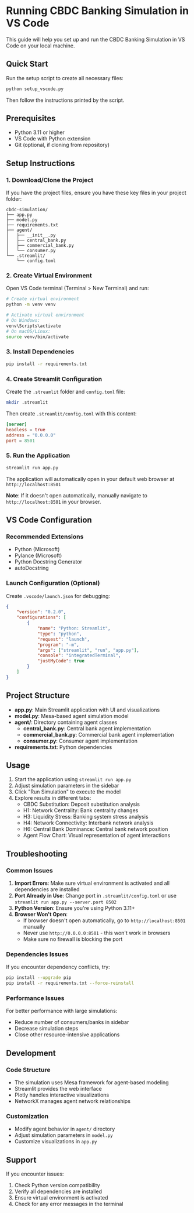 # Running CBDC Banking Simulation in VS Code

This guide will help you set up and run the CBDC Banking Simulation in VS Code on your local machine.

## Quick Start

Run the setup script to create all necessary files:
```bash
python setup_vscode.py
```

Then follow the instructions printed by the script.

## Prerequisites

- Python 3.11 or higher
- VS Code with Python extension
- Git (optional, if cloning from repository)

## Setup Instructions

### 1. Download/Clone the Project

If you have the project files, ensure you have these key files in your project folder:
```
cbdc-simulation/
├── app.py
├── model.py
├── requirements.txt
├── agent/
│   ├── __init__.py
│   ├── central_bank.py
│   ├── commercial_bank.py
│   └── consumer.py
└── .streamlit/
    └── config.toml
```

### 2. Create Virtual Environment

Open VS Code terminal (Terminal > New Terminal) and run:

```bash
# Create virtual environment
python -m venv venv

# Activate virtual environment
# On Windows:
venv\Scripts\activate
# On macOS/Linux:
source venv/bin/activate
```

### 3. Install Dependencies

```bash
pip install -r requirements.txt
```

### 4. Create Streamlit Configuration

Create the `.streamlit` folder and `config.toml` file:

```bash
mkdir .streamlit
```

Then create `.streamlit/config.toml` with this content:
```toml
[server]
headless = true
address = "0.0.0.0"
port = 8501
```

### 5. Run the Application

```bash
streamlit run app.py
```

The application will automatically open in your default web browser at `http://localhost:8501`

**Note**: If it doesn't open automatically, manually navigate to `http://localhost:8501` in your browser.

## VS Code Configuration

### Recommended Extensions
- Python (Microsoft)
- Pylance (Microsoft)
- Python Docstring Generator
- autoDocstring

### Launch Configuration (Optional)

Create `.vscode/launch.json` for debugging:
```json
{
    "version": "0.2.0",
    "configurations": [
        {
            "name": "Python: Streamlit",
            "type": "python",
            "request": "launch",
            "program": "-m",
            "args": ["streamlit", "run", "app.py"],
            "console": "integratedTerminal",
            "justMyCode": true
        }
    ]
}
```

## Project Structure

- **app.py**: Main Streamlit application with UI and visualizations
- **model.py**: Mesa-based agent simulation model
- **agent/**: Directory containing agent classes
  - **central_bank.py**: Central bank agent implementation
  - **commercial_bank.py**: Commercial bank agent implementation  
  - **consumer.py**: Consumer agent implementation
- **requirements.txt**: Python dependencies

## Usage

1. Start the application using `streamlit run app.py`
2. Adjust simulation parameters in the sidebar
3. Click "Run Simulation" to execute the model
4. Explore results in different tabs:
   - CBDC Substitution: Deposit substitution analysis
   - H1: Network Centrality: Bank centrality changes
   - H3: Liquidity Stress: Banking system stress analysis
   - H4: Network Connectivity: Interbank network analysis
   - H6: Central Bank Dominance: Central bank network position
   - Agent Flow Chart: Visual representation of agent interactions

## Troubleshooting

### Common Issues

1. **Import Errors**: Make sure virtual environment is activated and all dependencies are installed
2. **Port Already in Use**: Change port in `.streamlit/config.toml` or use `streamlit run app.py --server.port 8502`
3. **Python Version**: Ensure you're using Python 3.11+
4. **Browser Won't Open**: 
   - If browser doesn't open automatically, go to `http://localhost:8501` manually
   - Never use `http://0.0.0.0:8501` - this won't work in browsers
   - Make sure no firewall is blocking the port

### Dependencies Issues

If you encounter dependency conflicts, try:
```bash
pip install --upgrade pip
pip install -r requirements.txt --force-reinstall
```

### Performance Issues

For better performance with large simulations:
- Reduce number of consumers/banks in sidebar
- Decrease simulation steps
- Close other resource-intensive applications

## Development

### Code Structure
- The simulation uses Mesa framework for agent-based modeling
- Streamlit provides the web interface
- Plotly handles interactive visualizations
- NetworkX manages agent network relationships

### Customization
- Modify agent behavior in `agent/` directory
- Adjust simulation parameters in `model.py`
- Customize visualizations in `app.py`

## Support

If you encounter issues:
1. Check Python version compatibility
2. Verify all dependencies are installed
3. Ensure virtual environment is activated
4. Check for any error messages in the terminal